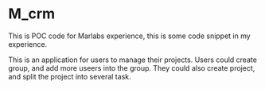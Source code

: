 # M_crm

This is POC code for Marlabs experience, this is some code snippet in my experience.

This is an application for users to manage their projects. Users could create group, and add more useers into the group. They could also create project, and split the project into several task.
